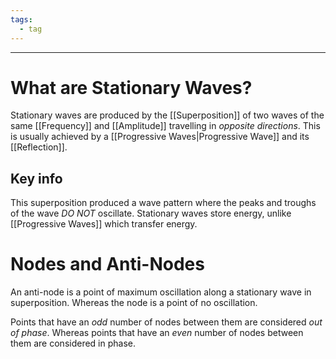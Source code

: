 ```yaml
---
tags:
  - tag
---
```

---

# What are Stationary Waves?

Stationary waves are produced by the [[Superposition]] of two waves of the same [[Frequency]] and [[Amplitude]] travelling in *opposite directions*. This is usually achieved by a [[Progressive Waves|Progressive Wave]] and its [[Reflection]]. 


## Key info

This superposition produced a wave pattern where the peaks and troughs of the wave *DO NOT* oscillate.  Stationary waves store energy, unlike [[Progressive Waves]] which transfer energy. 

# Nodes and Anti-Nodes
An anti-node is a point of maximum oscillation along a stationary wave in superposition. Whereas the node is a point of no oscillation.

Points that have an *odd* number of nodes between them are considered *out of phase*. Whereas points that have an *even* number of nodes between them are considered in phase.